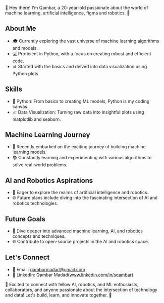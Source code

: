 👋 Hey there! I'm Qambar, a 20-year-old passionate about the world of machine learning, artificial intelligence, figma and robotics. 🚀

## About Me
- 🎓 Currently exploring the vast universe of machine learning algorithms and models.
- 💻 Proficient in Python, with a focus on creating robust and efficient code.
- 📊 Started with the basics and delved into data visualization using Python plots.

## Skills
- 🐍 Python: From basics to creating ML models, Python is my coding canvas.
- 📈 Data Visualization: Turning raw data into insightful plots using matplotlib and seaborn.

## Machine Learning Journey
- 🧠 Recently embarked on the exciting journey of building machine learning models.
- 📚 Constantly learning and experimenting with various algorithms to solve real-world problems.

## AI and Robotics Aspirations
- 🤖 Eager to explore the realms of artificial intelligence and robotics.
- 🌐 Future plans include diving into the fascinating intersection of AI and robotics technologies.

## Future Goals
- 🚀 Dive deeper into advanced machine learning, AI, and robotics concepts and techniques.
- 🌐 Contribute to open-source projects in the AI and robotics space.

## Let's Connect
- 📧 Email: qambarmadad@gmail.com
- 💼 LinkedIn: Qambar Madad(www.linkedin.com/in/sqambar)

🤝 Excited to connect with fellow AI, robotics, and ML enthusiasts, collaborators, and anyone passionate about the intersection of technology and data! Let's build, learn, and innovate together. 🌟
